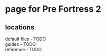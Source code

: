 # page for Pre Fortress 2
<h2> locations </h2>
default files - TODO<br>
guides - TODO<br>
reference - TODO<br>
